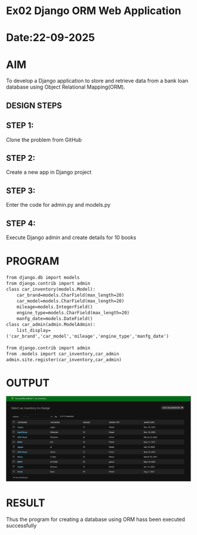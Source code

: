 # Ex02 Django ORM Web Application
# Date:22-09-2025
# AIM
To develop a Django application to store and retrieve data from a bank loan database using Object Relational Mapping(ORM).

## DESIGN STEPS
## STEP 1:
Clone the problem from GitHub

## STEP 2:
Create a new app in Django project

## STEP 3:
Enter the code for admin.py and models.py

## STEP 4:
Execute Django admin and create details for 10 books

# PROGRAM
```
from django.db import models
from django.contrib import admin
class car_inventory(models.Model):
    car_brand=models.CharField(max_length=20)
    car_model=models.CharField(max_length=20)
    mileage=models.IntegerField()
    engine_type=models.CharField(max_length=20)
    manfg_date=models.DateField()
class car_admin(admin.ModelAdmin):
    list_display=('car_brand','car_model','mileage','engine_type','manfg_date')

from django.contrib import admin
from .models import car_inventory,car_admin
admin.site.register(car_inventory,car_admin)
```
# OUTPUT
![alt text](<Screenshot 2025-09-22 082641.png>)

# RESULT
Thus the program for creating a database using ORM hass been executed successfully
